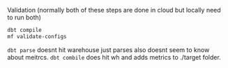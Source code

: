 Validation (normally both of these steps are done in cloud but locally need to run both)
```bash
dbt compile 
mf validate-configs   
```

`dbt parse` doesnt hit warehouse just parses also doesnt seem to know about meitrcs. `dbt combile` does hit wh and adds metrics to ./target folder.